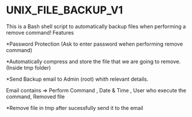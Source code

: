 # UNIX_FILE_BACKUP_V1
This is a Bash shell script to automatically backup files when performing a remove command!
Features
  <p>*Password Protection (Ask to enter password wehen performing remove command) </p>
  <p>*Automatically compress and store the file that we are going to remove. (Inside tmp folder)</p>
  <p>*Send Backup email to Admin (root) whith relevant details.</p>
      Email contains => Perform Command , Date & Time , User who execute the command, Removed file
  <p>*Remove file in tmp after sucessfully send it to the email</p>

